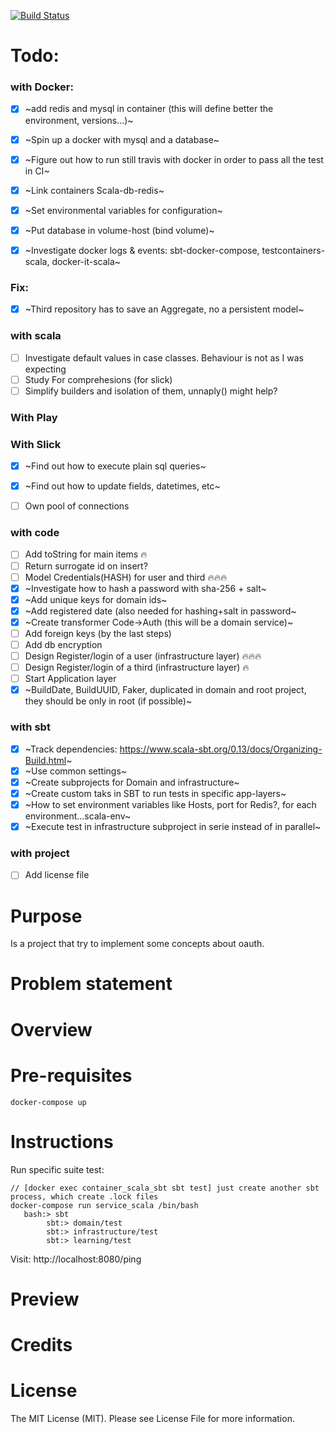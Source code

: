 
[![Build Status](https://travis-ci.org/tatitati/oauth_play.svg?branch=master)](https://travis-ci.org/tatitati/oauth_play)


# Todo:

### with Docker:
- [x] ~add redis and mysql in container (this will define better the environment, versions...)~
- [x] ~Spin up a docker with mysql and a database~
- [x] ~Figure out how to run still travis with docker in order to pass all the test in CI~
- [x] ~Link containers Scala-db-redis~
- [x] ~Set environmental variables for configuration~ 
- [x] ~Put database in volume-host (bind volume)~
- [x] ~Investigate docker logs & events: sbt-docker-compose, testcontainers-scala, docker-it-scala~
 

### Fix:
-[x] ~Third repository has to save an Aggregate, no a persistent model~

### with scala
- [ ] Investigate default values in case classes. Behaviour is not as I was expecting
- [ ] Study For comprehesions (for slick)
- [ ] Simplify builders and isolation of them, unnaply() might help?

### With Play


### With Slick
- [x] ~Find out how to execute plain sql queries~
- [x] ~Find out how to update fields, datetimes, etc~
- [ ] Own pool of connections


### with code
- [ ] Add toString for main items :fire:
- [ ] Return surrogate id on insert?
- [ ] Model Credentials(HASH) for user and third :fire::fire::fire:
- [x] ~Investigate how to hash a password with sha-256 + salt~
- [x] ~Add unique keys for domain ids~
- [x] ~Add registered date (also needed for hashing+salt in password~
- [x] ~Create transformer Code->Auth (this will be a domain service)~
- [ ] Add foreign keys (by the last steps)
- [ ] Add db encryption
- [ ] Design Register/login of a user (infrastructure layer) :fire::fire::fire:
- [ ] Design Register/login of a third (infrastructure layer) :fire:
- [ ] Start Application layer
- [x] ~BuildDate, BuildUUID, Faker, duplicated in domain and root project, they should be only in root (if possible)~

### with sbt
- [x] ~Track dependencies: https://www.scala-sbt.org/0.13/docs/Organizing-Build.html~
- [x] ~Use common settings~
- [x] ~Create subprojects for Domain and infrastructure~
- [x] ~Create custom taks in SBT to run tests in specific app-layers~
- [x] ~How to set environment variables like Hosts, port for Redis?, for each environment...scala-env~
- [x] ~Execute test in infrastructure subproject in serie instead of in parallel~

### with project
- [ ] Add license file




# Purpose

Is a project that try to implement some concepts about oauth.

# Problem statement


# Overview


# Pre-requisites

```
docker-compose up
```

# Instructions

Run specific suite test:


```
// [docker exec container_scala_sbt sbt test] just create another sbt process, which create .lock files
docker-compose run service_scala /bin/bash 
   bash:> sbt
        sbt:> domain/test
        sbt:> infrastructure/test
        sbt:> learning/test
```
Visit: http://localhost:8080/ping

# Preview


# Credits

# License

The MIT License (MIT). Please see License File for more information.
 



